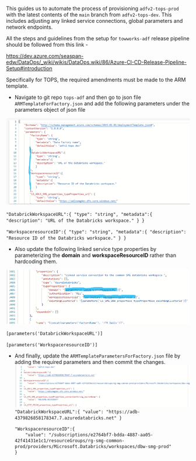This guides us to automate the process of provisioning `adfv2-tops-prod` with the latest contents of the `main` branch from `adfv2-tops-dev`. This includes adjusting any linked service connections, global parameters and network endpoints.

All the steps and guidelines from the setup for `towworks-adf` release pipeline should be followed from this link -

https://dev.azure.com/seaspan-edw/DataOps/_wiki/wikis/DataOps.wiki/86/Azure-CI-CD-Release-Pipeline-Setup#introduction

Specifically for TOPS, the required amendments must be made to the ARM template.

* Navigate to git repo `tops-adf` and then go to json file `ARMTemplateForFactory.json` and add the following parameters under the parameters object of json file

![1.png](/.attachments/1-07f12708-846c-4905-ac16-3012ea7b1a4b.png)

`"DatabrickWorkspaceURL":{
	"type": "string",
	"metadata":{
	"description": "URL of the Databricks workspace."
	}
}`

`"WorkspaceresourceID":{
	"type": "string",
	"metadata":{
	"description": "Resource ID of the Databricks workspace."
	}
}`


*	Also update the following linked service type properties by parameterizing the **domain** and **workspaceResourceID** rather than hardcoding them.

![2.png](/.attachments/2-e405c367-6a9e-47e2-abb4-c72a13c6a955.png)

`[parameters('DatabrickWorkspaceURL')]`

`[parameters('WorkspaceresourceID')]`


*	And finally, update the `ARMTemplateParametersForFactory.json` file by adding the required parameters and then commit the changes. 
![3.png](/.attachments/3-e6d82473-9a55-453e-a51d-ca3d72fab87e.png)
`"DatabrickWorkspaceURL":{
			"value": "https://adb-4379826858178347.7.azuredatabricks.net"
		}`

		"WorkspaceresourceID":{
			"value": "/subscriptions/e2764bf7-bdda-4887-aa05-42f41431e1c1/resourceGroups/rg-smg-common-prod/providers/Microsoft.Databricks/workspaces/dbw-smg-prod"
		}